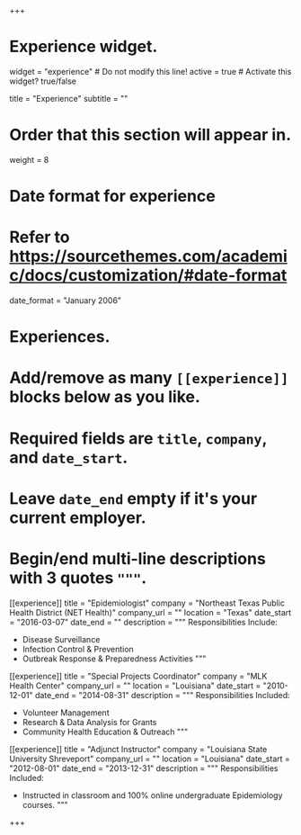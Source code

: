 +++
# Experience widget.
widget = "experience"  # Do not modify this line!
active = true  # Activate this widget? true/false

title = "Experience"
subtitle = ""

# Order that this section will appear in.
weight = 8

# Date format for experience
#   Refer to https://sourcethemes.com/academic/docs/customization/#date-format
date_format = "January 2006"

# Experiences.
#   Add/remove as many `[[experience]]` blocks below as you like.
#   Required fields are `title`, `company`, and `date_start`.
#   Leave `date_end` empty if it's your current employer.
#   Begin/end multi-line descriptions with 3 quotes `"""`.
[[experience]]
  title = "Epidemiologist"
  company = "Northeast Texas Public Health District (NET Health)"
  company_url = ""
  location = "Texas"
  date_start = "2016-03-07"
  date_end = ""
  description = """
  Responsibilities Include:
  
  * Disease Surveillance 
  * Infection Control & Prevention
  * Outbreak Response & Preparedness Activities
  """

[[experience]]
  title = "Special Projects Coordinator"
  company = "MLK Health Center"
  company_url = ""
  location = "Louisiana"
  date_start = "2010-12-01"
  date_end = "2014-08-31"
  description = """
  Responsibilities Included:
  
  * Volunteer Management 
  * Research & Data Analysis for Grants
  * Community Health Education & Outreach
  """

[[experience]]
  title = "Adjunct Instructor"
  company = "Louisiana State University Shreveport"
  company_url = ""
  location = "Louisiana"
  date_start = "2012-08-01"
  date_end = "2013-12-31"
  description = """
  Responsibilities Included: 
  
  * Instructed in classroom and 100% online undergraduate Epidemiology courses.
  """

+++

